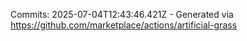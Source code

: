 Commits: 2025-07-04T12:43:46.421Z - Generated via https://github.com/marketplace/actions/artificial-grass
<br>

